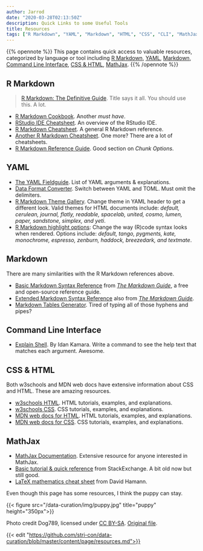 ```yaml
---
author: Jarrod
date: "2020-03-28T02:13:50Z"
description: Quick Links to some Useful Tools
title: Resources
tags: ["R Markdown", "YAML", "Markdown", "HTML", "CSS", "CLI", "MathJax"]
---
```

{{% opennote %}}
This page contains quick access to valuable resources, categorized by language or tool including [R Markdown](#r-markdown), [YAML](#yaml), [Markdown](#markdown), [Command Line Interface](#command-line-interface), [CSS & HTML](#css--html), [MathJax](#mathjax).
{{% /opennote %}}

## R Markdown

>  [R Markdown: The Definitive Guide](https://bookdown.org/yihui/rmarkdown/). Title says it all. You should use this. A lot.
* [R Markdown Cookbook](https://bookdown.org/yihui/rmarkdown-cookbook/). Another *must have*.
* [RStudio IDE Cheatsheet](/data-curation/files/rstudio-ide.pdf). An overview of the RStudio IDE.
* [R Markdown Cheatsheet](/data-curation/files/rmarkdown-2.0.pdf). A general R Markdown reference.
* [Another R Markdown Cheatsheet](/data-curation/files/rmarkdown-cheatsheet.pdf). One more? There are a lot of cheatsheets.
* [R Markdown Reference Guide](/data-curation/files/rmarkdown-reference.pdf). Good section on *Chunk Options*.

## YAML

* [The YAML Fieldguide](https://cran.r-project.org/web/packages/ymlthis/vignettes/yaml-fieldguide.html). List of YAML arguments & explanations.
* [Data Format Converter](https://toolkit.site/format.html). Switch between YAML and TOML. Must omit the delimiters.
* [R Markdown Theme Gallery](https://www.datadreaming.org/post/r-markdown-theme-gallery/). Change theme in YAML header to get a different look. Valid themes for HTML documents include: *default, cerulean, journal, flatly, readable, spacelab, united, cosmo, lumen, paper, sandstone, simplex, and yeti*.
* [R Markdown highlight options](https://www.garrickadenbuie.com/blog/pandoc-syntax-highlighting-examples/): Change the way (R)code syntax looks when rendered. Options include: *default, tango, pygments, kate, monochrome, espresso, zenburn, haddock, breezedark, and textmate*.

## Markdown

There are many similarities with the R Markdown references above.

* [Basic Markdown Syntax Reference](https://www.markdownguide.org/basic-syntax/) from *[The Markdown Guide](https://www.markdownguide.org/)*, a free and open-source reference guide.
* [Extended Markdown Syntax Reference](https://www.markdownguide.org/extended-syntax/) also from *[The Markdown Guide](https://www.markdownguide.org/)*.
* [Markdown Tables Generator](https://www.tablesgenerator.com/markdown_tables). Tired of typing all of those hyphens and pipes?

## Command Line Interface

* [Explain Shell](https://explainshell.com/). By Idan Kamara. Write a command to see the help text that matches each argument. Awesome.

## CSS & HTML

Both w3schools and MDN web docs have extensive information about CSS and HTML. These are amazing resources.

* [w3schools HTML](https://www.w3schools.com/html/default.asp). HTML tutorials, examples, and explanations.
* [w3schools CSS](https://www.w3schools.com/css/default.asp). CSS tutorials, examples, and explanations.
* [MDN web docs for HTML](https://developer.mozilla.org/en-US/docs/Web/HTML). HTML tutorials, examples, and explanations.
* [MDN web docs for CSS](https://developer.mozilla.org/en-US/docs/Web/CSS).  CSS tutorials, examples, and explanations.

## MathJax

* [MathJax Documentation](http://docs.mathjax.org/en/latest/). Extensive resource for anyone interested in MathJax.
* [Basic tutorial & quick reference](https://math.meta.stackexchange.com/questions/5020/mathjax-basic-tutorial-and-quick-reference) from StackExchange. A bit old now but still good.
* [LaTeX mathematics cheat sheet](https://davidhamann.de/2017/06/12/latex-cheat-sheet/) from David Hamann.

Even though this page has some resources, I think the puppy can stay.

{{< figure src="/data-curation/img/puppy.jpg" title="puppy" height="350px">}}

Photo credit Dog789, licensed under <a href="https://creativecommons.org/licenses/by-sa/4.0">CC BY-SA</a>. <a href="https://upload.wikimedia.org/wikipedia/commons/c/c1/Dog_black_and_white_puppy.jpg">Original file</a>.


{{< edit "https://github.com/stri-con/data-curation/blob/master/content/page/resources.md">}}
